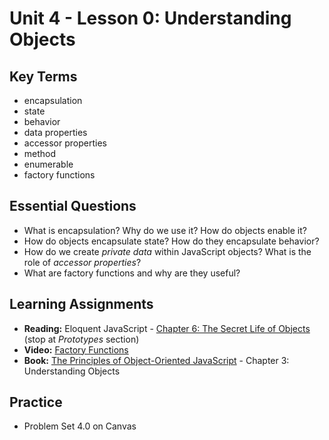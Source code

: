 # Unit 4 - Lesson 0: Understanding Objects

## Key Terms
* encapsulation
* state
* behavior
* data properties
* accessor properties
* method
* enumerable
* factory functions

## Essential Questions
* What is encapsulation? Why do we use it? How do objects enable it?
* How do objects encapsulate state? How do they encapsulate behavior?
* How do we create _private data_ within JavaScript objects? What is the role of _accessor properties_?
* What are factory functions and why are they useful?

## Learning Assignments
* **Reading:** Eloquent JavaScript - [Chapter 6: The Secret Life of Objects](https://eloquentjavascript.net/06_object.html) (stop at _Prototypes_ section) 
* **Video:** [Factory Functions](https://www.youtube.com/watch?v=jpegXpQpb3o)
* **Book:** [The Principles of Object-Oriented JavaScript](http://www.r-5.org/files/books/computers/languages/escss/fp/Nicholas_C_Zakas-The_Principles_of_JavaScript-EN.pdf) - Chapter 3: Understanding Objects

## Practice
* Problem Set 4.0 on Canvas


